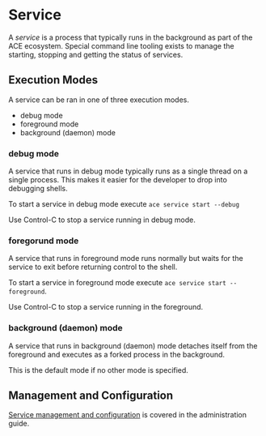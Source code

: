 # Service

A *service* is a process that typically runs in the background as part of the ACE ecosystem. Special command line tooling exists to manage the starting, stopping and getting the status of services.

## Execution Modes

A service can be ran in one of three execution modes.

- debug mode
- foreground mode
- background (daemon) mode

### debug mode

A service that runs in debug mode typically runs as a single thread on a single process. This makes it easier for the developer to drop into debugging shells.

To start a service in debug mode execute `ace service start --debug`

Use Control-C to stop a service running in debug mode.

### foregorund mode

A service that runs in foreground mode runs normally but waits for the service to exit before returning control to the shell.

To start a service in foreground mode execute `ace service start --foreground`.

Use Control-C to stop a service running in the foreground.

### background (daemon) mode

A service that runs in background (daemon) mode detaches itself from the foreground and executes as a forked process in the background.

This is the default mode if no other mode is specified.

## Management and Configuration
[Service management and configuration](../admin/service.md) is covered in the administration guide.
